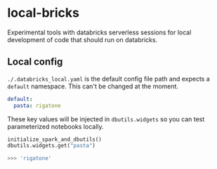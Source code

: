 # local-bricks

Experimental tools with databricks serverless sessions for local development of code that should run on databricks.

## Local config

`./.databricks_local.yaml` is the default config file path and expects a `default` namespace. This can't be changed at the moment.

```yaml
default:
  pasta: rigatone
```

These key values will be injected in `dbutils.widgets` so you can test parameterized notebooks locally.

```py
initialize_spark_and_dbutils()
dbutils.widgets.get("pasta")

>>> 'rigatone'
```
